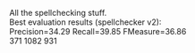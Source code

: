 All the spellchecking stuff.  
Best evaluation results (spellchecker v2):  
Precision=34.29 Recall=39.85 FMeasure=36.86  
371 1082 931
